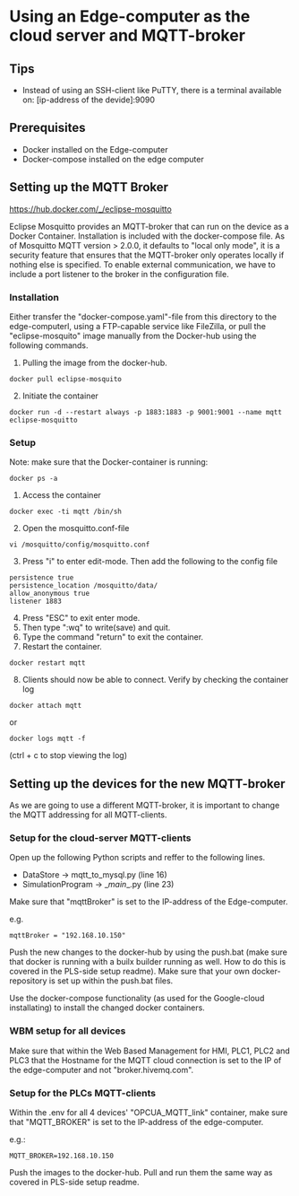 
# Using an Edge-computer as the cloud server and MQTT-broker

## Tips
 - Instead of using an SSH-client like PuTTY, there is a terminal available on: [ip-address of the devide]:9090

## Prerequisites
 - Docker installed on the Edge-computer
 - Docker-compose installed on the edge computer

## Setting up the MQTT Broker

https://hub.docker.com/_/eclipse-mosquitto

Eclipse Mosquitto provides an MQTT-broker that can run on the device as a Docker Container. Installation is included with the docker-compose file. 
As of Mosquitto MQTT version > 2.0.0, it defaults to "local only mode", it is a security feature that ensures that the MQTT-broker only operates locally if nothing else is specified. To enable external communication, we have to include a port listener to the broker in the configuration file. 

### Installation
Either transfer the "docker-compose.yaml"-file from this directory to the edge-computerl, using a FTP-capable service like FileZilla, or pull the "eclipse-mosquito" image manually from the Docker-hub using the following commands.

1. Pulling the image from the docker-hub. 
```
docker pull eclipse-mosquito 
```
2. Initiate the container
``` 
docker run -d --restart always -p 1883:1883 -p 9001:9001 --name mqtt eclipse-mosquitto
```

### Setup
Note: make sure that the Docker-container is running: 
```
docker ps -a
```

1. Access the container
```
docker exec -ti mqtt /bin/sh
```
2. Open the mosquitto.conf-file
```
vi /mosquitto/config/mosquitto.conf
``` 
3. Press "i" to enter edit-mode. Then add the following to the config file
``` 
persistence true
persistence_location /mosquitto/data/
allow_anonymous true
listener 1883
``` 
4. Press "ESC" to exit enter mode.
5. Then type ":wq" to write(save) and quit.
6. Type the command "return" to exit the container. 
7. Restart the container.
```
docker restart mqtt
```
8. Clients should now be able to connect. Verify by checking the container log
```
docker attach mqtt
```
or
```
docker logs mqtt -f
```
(ctrl + c to stop viewing the log)

## Setting up the devices for the new MQTT-broker
As we are going to use a different MQTT-broker, it is important to change the MQTT addressing for all MQTT-clients.

### Setup for the cloud-server MQTT-clients

Open up the following Python scripts and reffer to the following lines. 
 - DataStore -> mqtt_to_mysql.py (line 16)
 - SimulationProgram -> \__main__.py (line 23)

Make sure that "mqttBroker" is set to the IP-address of the Edge-computer. 

e.g.
```
mqttBroker = "192.168.10.150"
``` 

Push the new changes to the docker-hub by using the push.bat (make sure that docker is running with a builx builder running as well. How to do this is covered in the PLS-side setup readme). Make sure that your own docker-repository is set up within the push.bat files. 

Use the docker-compose functionality (as used for the Google-cloud installating) to install the changed docker containers. 

### WBM setup for all devices
Make sure that within the Web Based Management for HMI, PLC1, PLC2 and PLC3 that the Hostname for the MQTT cloud connection is set to the IP of the edge-computer and not "broker.hivemq.com".

### Setup for the PLCs MQTT-clients
Within the .env for all 4 devices' "OPCUA_MQTT_link" container, make sure that "MQTT_BROKER" is set to the IP-address of the edge-computer.

e.g.:
```
MQTT_BROKER=192.168.10.150
```

Push the images to the docker-hub. Pull and run them the same way as covered in PLS-side setup readme. 

